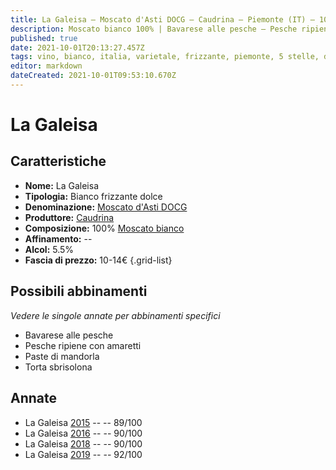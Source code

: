 ```yaml
---
title: La Galeisa – Moscato d'Asti DOCG – Caudrina – Piemonte (IT) – 10-14€ – 4★-5★
description: Moscato bianco 100% | Bavarese alle pesche – Pesche ripiene con amaretti – Paste di mandorla – Torta sbrisolona
published: true
date: 2021-10-01T20:13:27.457Z
tags: vino, bianco, italia, varietale, frizzante, piemonte, 5 stelle, dolce, moscato bianco, 10-14€, bavarese alle pesche, pesche ripiene con amaretti, paste di mandorla, torta sbrisolona
editor: markdown
dateCreated: 2021-10-01T09:53:10.670Z
---
```


 # La Galeisa

## Caratteristiche
- **Nome:** La Galeisa
- **Tipologia:** Bianco frizzante dolce
- **Denominazione:** [Moscato d'Asti DOCG](/denominazioni/Italia/Piemonte/DOCG/Moscato-d-Asti)
- **Produttore:** [Caudrina](/produttori/Italia/Piemonte/Caudrina)
- **Composizione:** 100% [Moscato bianco](/vitigni/Italia/bacca-bianca/moscato-bianco)
- **Affinamento:** --
- **Alcol:** 5.5%
- **Fascia di prezzo:** 10-14€
{.grid-list}



## Possibili abbinamenti
*Vedere le singole annate per abbinamenti specifici*

- Bavarese alle pesche
- Pesche ripiene con amaretti
- Paste di mandorla
- Torta sbrisolona


## Annate

- La Galeisa [2015](vini/Italia/Piemonte/Caudrina/La-Galeisa/2015) -- <span class="star-4"></span>  -- 89/100
- La Galeisa [2016](vini/Italia/Piemonte/Caudrina/La-Galeisa/2016) -- <span class="star-4"></span>  -- 90/100  
- La Galeisa [2018](vini/Italia/Piemonte/Caudrina/La-Galeisa/2018) -- <span class="star-4"></span>  -- 90/100
- La Galeisa [2019](vini/Italia/Piemonte/Caudrina/La-Galeisa/2019) -- <span class="star-5"></span>  -- 92/100